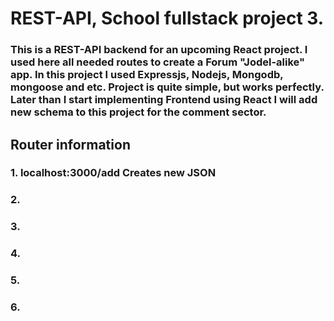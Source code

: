 # REST-API, School fullstack project 3.

### This is a REST-API backend for an upcoming React project. I used here all needed routes to create a Forum "Jodel-alike" app. In this project I used Expressjs, Nodejs, Mongodb, mongoose and etc. Project is quite simple, but works perfectly. Later than I start implementing Frontend using React I will add new schema to this project for the comment sector.

## Router information

### 1. localhost:3000/add Creates new JSON

### 2.

### 3.

### 4.

### 5.

### 6.
